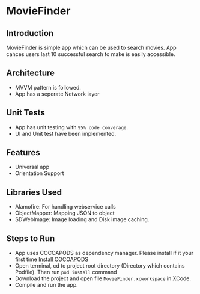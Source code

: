 # MovieFinder

Introduction
---------

MovieFinder is simple app which can be used to search movies. App cahces users last 10 successful search to make is easily accessible.

Architecture
--------
* MVVM pattern is followed.
* App has a seperate Network layer

Unit Tests
--------
* App has unit testing with ```95% code converage```.
* UI and Unit test have been implemented.

Features
-------
* Universal app
* Orientation Support

Libraries Used
-------

* Alamofire: For handling webservice calls
* ObjectMapper: Mapping JSON to object
* SDWebImage: Image loading and Disk image caching.

Steps to Run 
-------

* App uses COCOAPODS as dependency manager. Please install if it your first time [Install COCOAPODS](http://cocoapods.org)
* Open terminal, cd to project root directory (Directory which contains Podfile). Then run ```pod install``` command
* Download the project and open file ```MovieFinder.xcworkspace``` in XCode. 
* Compile and run the app.
